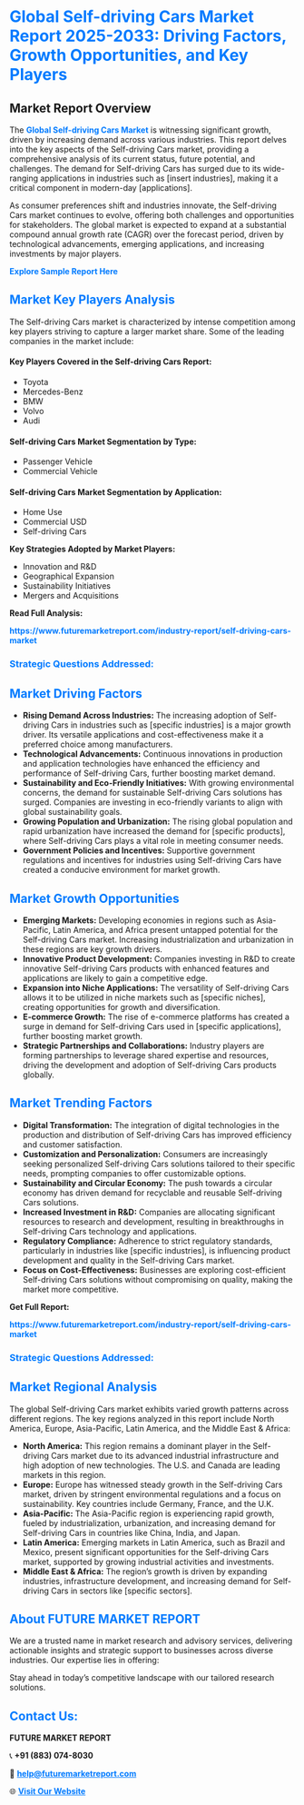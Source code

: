 <h1 style="color: #007BFF;">Global Self-driving Cars Market Report 2025-2033: Driving Factors, Growth Opportunities, and Key Players</h1>

<section id="overview">
<h2>Market Report Overview</h2>
<p>The <a href="https://www.futuremarketreport.com/industry-report/self-driving-cars-market" style="color: #007BFF; text-decoration: none;"><strong>Global Self-driving Cars Market</strong></a> is witnessing significant growth, driven by increasing demand across various industries. This report delves into the key aspects of the Self-driving Cars market, providing a comprehensive analysis of its current status, future potential, and challenges. The demand for Self-driving Cars has surged due to its wide-ranging applications in industries such as [insert industries], making it a critical component in modern-day [applications].</p>
<p>As consumer preferences shift and industries innovate, the Self-driving Cars market continues to evolve, offering both challenges and opportunities for stakeholders. The global market is expected to expand at a substantial compound annual growth rate (CAGR) over the forecast period, driven by technological advancements, emerging applications, and increasing investments by major players.</p>
</section>

<section id="overview">
<p><a href="https://www.futuremarketreport.com/request-sample/reportId=126540" style="color: #007BFF; text-decoration: none;"><strong>Explore Sample Report Here</strong></a></p>
</section>

<section id="key-players">
<h2 style="color: #007BFF;">Market Key Players Analysis</h2>
<p>The Self-driving Cars market is characterized by intense competition among key players striving to capture a larger market share. Some of the leading companies in the market include:</p>
<h4>Key Players Covered in the Self-driving Cars Report:</h4>
<ul><li>Toyota</li><li>Mercedes-Benz</li><li>BMW</li><li>Volvo</li><li>Audi</li></ul>
<h4>Self-driving Cars Market Segmentation by Type:</h4>
<ul><li>Passenger Vehicle</li><li>Commercial Vehicle</li></ul>

<h4>Self-driving Cars Market Segmentation by Application:</h4>
<ul><li>Home Use</li><li>Commercial USD</li><li>Self-driving Cars</li></ul>
<p><strong>Key Strategies Adopted by Market Players:</strong></p>
<ul>
<li>Innovation and R&D</li>
<li>Geographical Expansion</li>
<li>Sustainability Initiatives</li>
<li>Mergers and Acquisitions</li>
</ul>
</section>

<section>
<p><strong>Read Full Analysis: </strong></p><a href="https://www.futuremarketreport.com/industry-report/self-driving-cars-market" style="color: #007BFF; text-decoration: none;"><strong>https://www.futuremarketreport.com/industry-report/self-driving-cars-market</strong></a>
<h3 style="color: #007BFF;">Strategic Questions Addressed:</h3>
</section>

<section id="driving-factors">
<h2 style="color: #007BFF;">Market Driving Factors</h2>
<ul>
<li><strong>Rising Demand Across Industries:</strong> The increasing adoption of Self-driving Cars in industries such as [specific industries] is a major growth driver. Its versatile applications and cost-effectiveness make it a preferred choice among manufacturers.</li>
<li><strong>Technological Advancements:</strong> Continuous innovations in production and application technologies have enhanced the efficiency and performance of Self-driving Cars, further boosting market demand.</li>
<li><strong>Sustainability and Eco-Friendly Initiatives:</strong> With growing environmental concerns, the demand for sustainable Self-driving Cars solutions has surged. Companies are investing in eco-friendly variants to align with global sustainability goals.</li>
<li><strong>Growing Population and Urbanization:</strong> The rising global population and rapid urbanization have increased the demand for [specific products], where Self-driving Cars plays a vital role in meeting consumer needs.</li>
<li><strong>Government Policies and Incentives:</strong> Supportive government regulations and incentives for industries using Self-driving Cars have created a conducive environment for market growth.</li>
</ul>
</section>

<section id="growth-opportunities">
<h2 style="color: #007BFF;">Market Growth Opportunities</h2>
<ul>
<li><strong>Emerging Markets:</strong> Developing economies in regions such as Asia-Pacific, Latin America, and Africa present untapped potential for the Self-driving Cars market. Increasing industrialization and urbanization in these regions are key growth drivers.</li>
<li><strong>Innovative Product Development:</strong> Companies investing in R&D to create innovative Self-driving Cars products with enhanced features and applications are likely to gain a competitive edge.</li>
<li><strong>Expansion into Niche Applications:</strong> The versatility of Self-driving Cars allows it to be utilized in niche markets such as [specific niches], creating opportunities for growth and diversification.</li>
<li><strong>E-commerce Growth:</strong> The rise of e-commerce platforms has created a surge in demand for Self-driving Cars used in [specific applications], further boosting market growth.</li>
<li><strong>Strategic Partnerships and Collaborations:</strong> Industry players are forming partnerships to leverage shared expertise and resources, driving the development and adoption of Self-driving Cars products globally.</li>
</ul>
</section>

<section id="trending-factors">
<h2 style="color: #007BFF;">Market Trending Factors</h2>
<ul>
<li><strong>Digital Transformation:</strong> The integration of digital technologies in the production and distribution of Self-driving Cars has improved efficiency and customer satisfaction.</li>
<li><strong>Customization and Personalization:</strong> Consumers are increasingly seeking personalized Self-driving Cars solutions tailored to their specific needs, prompting companies to offer customizable options.</li>
<li><strong>Sustainability and Circular Economy:</strong> The push towards a circular economy has driven demand for recyclable and reusable Self-driving Cars solutions.</li>
<li><strong>Increased Investment in R&D:</strong> Companies are allocating significant resources to research and development, resulting in breakthroughs in Self-driving Cars technology and applications.</li>
<li><strong>Regulatory Compliance:</strong> Adherence to strict regulatory standards, particularly in industries like [specific industries], is influencing product development and quality in the Self-driving Cars market.</li>
<li><strong>Focus on Cost-Effectiveness:</strong> Businesses are exploring cost-efficient Self-driving Cars solutions without compromising on quality, making the market more competitive.</li>
</ul>
</section>

<section>
<p><strong>Get Full Report: </strong></p><a href="https://www.futuremarketreport.com/industry-report/self-driving-cars-market" style="color: #007BFF; text-decoration: none;"><strong>https://www.futuremarketreport.com/industry-report/self-driving-cars-market</strong></a>
<h3 style="color: #007BFF;">Strategic Questions Addressed:</h3>
</section>


<section id="regional-analysis">
<h2 style="color: #007BFF;">Market Regional Analysis</h2>
<p>The global Self-driving Cars market exhibits varied growth patterns across different regions. The key regions analyzed in this report include North America, Europe, Asia-Pacific, Latin America, and the Middle East & Africa:</p>
<ul>
<li><strong>North America:</strong> This region remains a dominant player in the Self-driving Cars market due to its advanced industrial infrastructure and high adoption of new technologies. The U.S. and Canada are leading markets in this region.</li>
<li><strong>Europe:</strong> Europe has witnessed steady growth in the Self-driving Cars market, driven by stringent environmental regulations and a focus on sustainability. Key countries include Germany, France, and the U.K.</li>
<li><strong>Asia-Pacific:</strong> The Asia-Pacific region is experiencing rapid growth, fueled by industrialization, urbanization, and increasing demand for Self-driving Cars in countries like China, India, and Japan.</li>
<li><strong>Latin America:</strong> Emerging markets in Latin America, such as Brazil and Mexico, present significant opportunities for the Self-driving Cars market, supported by growing industrial activities and investments.</li>
<li><strong>Middle East & Africa:</strong> The region’s growth is driven by expanding industries, infrastructure development, and increasing demand for Self-driving Cars in sectors like [specific sectors].</li>
</ul>
</section>

<footer>
<h2 style="color: #007BFF;">About FUTURE MARKET REPORT</h2>
<p>We are a trusted name in market research and advisory services, delivering actionable insights and strategic support to businesses across diverse industries. Our expertise lies in offering:</p>

<p>Stay ahead in today’s competitive landscape with our tailored research solutions.</p>

<h2 style="color: #007BFF;">Contact Us:</h2>
<p><strong>FUTURE MARKET REPORT</strong></p>
<p>📞 <strong>+91 (883) 074-8030</strong></p>
<p>📧 <strong><a href="mailto:help@futuremarketreport.com" style="color: #007BFF;">help@futuremarketreport.com</a></strong></p>
<p>🌐 <strong><a href="https://www.futuremarketreport.com/" style="color: #007BFF;">Visit Our Website</a></strong></p>
</footer>